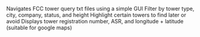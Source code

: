 Navigates FCC tower query txt files using a simple GUI
Filter by tower type, city, company, status, and height
Highlight certain towers to find later or avoid
Displays tower registration number, ASR, and longitude + latitude (suitable for google maps)
